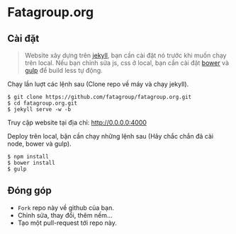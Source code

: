 Fatagroup.org
=============

## Cài đặt

> Website xây dựng trên [jekyll](http://jekyllrb.com/), bạn cần cài đặt nó trước khi muốn chạy trên local.
> Nếu bạn chỉnh sửa js, css ở local, bạn cần cài đặt [bower](http://bower.io/) và [gulp](http://gulpjs.com/) để build less tự động.

Chạy lần luợt các lệnh sau (Clone repo về máy và chạy jekyll).

```
$ git clone https://github.com/fatagroup/fatagroup.org.git
$ cd fatagroup.org.git
$ jekyll serve -w -b
```

Truy cập website tại địa chỉ: http://0.0.0.0:4000

Deploy trên local, bận cần chạy những lệnh sau (Hãy chắc chắn đã cài node, bower và gulp).

```
$ npm install
$ bower install
$ gulp
```

## Đóng góp

- `Fork` repo này về github của bạn.
- Chỉnh sửa, thay đổi, thêm nếm...
- Tạo một pull-request tới repo này.
